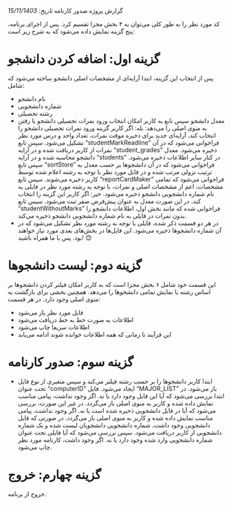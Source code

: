 گزارش پروژه صدور کارنامه ​​*تاریخ: 15/11/1403*
 
کد مورد نظر را به طور کلی می‌توان به ۴ بخش مجزا تقسیم کرد. پس از اجرای برنامه، پنج گزینه نمایش داده می‌شود که به شرح زیر است:
# گزینه اول: اضافه کردن دانشجو
پس از انتخاب این گزینه، ابتدا آرایه‌ای از مشخصات اصلی دانشجو ساخته می‌شود که شامل:
 - نام دانشجو
 - شماره دانشجویی 
 - رشته تحصیلی 
 - معدل دانشجو 
سپس تابع به کاربر امکان انتخاب ورود نمرات تحصیلی دانشجو یا رفتن به منوی اصلی را می‌دهد:
بله: اگر کاربر گزینه ورود نمرات تحصیلی دانشجو را انتخاب کند، آرایه‌ای جدید برای ذخیره موقت نمرات، تعداد واحد و درس مورد نظر تشکیل می‌شود. سپس تابع “studentMarkReadline” فراخوانی می‌شود
 که در آن نمرات از کاربر دریافت شده و در آرایه “student_grades” ذخیره می‌شود. معدل دانشجو محاسبه شده و در آرایه “students” در کنار سایر اطلاعات ذخیره می‌شود. سپس تابع “sortStore” فراخوانی می‌شود
 که در آن دانشجوها بر حسب معدل به ترتیب نزولی مرتب شده و در فایل مورد نظر با توجه به رشته اعلام شده توسط کاربر ذخیره می‌شوند. سپس تابع “reportCardMaker” فراخوانی می‌شود که تمامی مشخصات،
اعم از مشخصات اصلی و نمرات، با توجه به رشته مورد نظر در فایلی به نام شماره دانشجویی دانشجو ذخیره می‌شود.
خیر: اگر کاربر این گزینه را انتخاب کند، در این صورت معدل به عنوان پیش‌فرض صفر ثبت می‌شود. سپس تابع “studentWithoutMarks” فراخوانی شده که مانند بخش اول، اطلاعات دانشجو را بدون نمرات
 در فایلی به نام شماره دانشجویی دانشجو ذخیره می‌کند.
 - در هر دو قسمت ذکر شده، فایلی با توجه به رشته مورد نظر تشکیل می‌شود که در آن شماره دانشجوها ذخیره می‌شود. این فایل‌ها در بخش‌های بعدی مورد نیاز خواهند بود. پس با ما همراه باشید! 😊
# گزینه دوم: لیست دانشجوها
این قسمت خود شامل ۶ بخش مجزا است که به کاربر امکان فیلتر کردن دانشجوها بر اساس رشته یا نمایش تمامی دانشجوها را می‌دهد. همچنین بخشی برای بازگشت به منوی اصلی وجود دارد. در هر قسمت:
 - فایل مورد نظر باز می‌شود
 - اطلاعات به صورت خط به خط دریافت می‌شود
 - اطلاعات سریعا چاپ می‌شود
 - این فرآیند تا زمانی که همه اطلاعات خوانده شوند ادامه می‌یابد
 
# گزینه سوم: صدور کارنامه
- ابتدا کاربر دانشجوها را بر حسب رشته فیلتر می‌کند و سپس متغیری از نوع فایل تحت عنوان “computerID” ایجاد می‌شود.
فایل “MAJOR_LIST” باز می‌شود. در ابتدا بررسی می‌شود که آیا این فایل وجود دارد یا نه. اگر وجود نداشت، پیامی مناسب نمایش داده شده و کاربر به منوی اصلی باز می‌گردد.
در غیر این صورت، بررسی می‌شود که آیا در فایل دانشجویی ذخیره شده است یا نه. اگر وجود نداشت، پیامی مناسب نمایش داده شده و کاربر به منوی اصلی باز می‌گردد. در صورتی که
فایل دانشجویی وجود داشت، شماره دانشجویی دانشجویان لیست شده و یک شماره دانشجویی از کاربر دریافت می‌شود.
سپس بررسی می‌شود که آیا فایلی تحت عنوان شماره دانشجویی وارد شده وجود دارد یا نه. اگر وجود داشت، کارنامه مورد نظر چاپ می‌شود.
# گزینه چهارم: خروج
خروج از برنامه.
